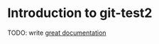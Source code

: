 # Introduction to git-test2

TODO: write [great documentation](http://jacobian.org/writing/what-to-write/)
